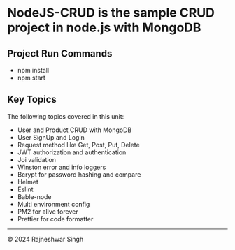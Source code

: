 # NodeJS-CRUD is the sample CRUD project in node.js with MongoDB

## Project Run Commands

- npm install
- npm start

## Key Topics

The following topics covered in this unit:

- User and Product CRUD with MongoDB
- User SignUp and Login
- Request method like Get, Post, Put, Delete
- JWT authorization and authentication
- Joi validation
- Winston error and info loggers
- Bcrypt for password hashing and compare
- Helmet
- Eslint
- Bable-node
- Multi environment config
- PM2 for alive forever
- Prettier for code formatter

---

© 2024 Rajneshwar Singh
